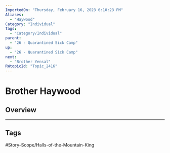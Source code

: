 ```yaml
---
ImportedOn: "Thursday, February 16, 2023 6:10:23 PM"
Aliases:
  - "Haywood"
Category: "Individual"
Tags:
  - "Category/Individual"
parent:
  - "26 - Quarantined Sick Camp"
up:
  - "26 - Quarantined Sick Camp"
next:
  - "Brother Yensal"
RWtopicId: "Topic_2416"
---
```

# Brother Haywood
## Overview

---
## Tags
#Story-Scope/Halls-of-the-Mountain-King

